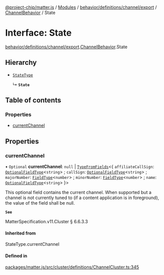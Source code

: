 [@project-chip/matter.js](../README.md) / [Modules](../modules.md) / [behavior/definitions/channel/export](../modules/behavior_definitions_channel_export.md) / [ChannelBehavior](../modules/behavior_definitions_channel_export.ChannelBehavior.md) / State

# Interface: State

[behavior/definitions/channel/export](../modules/behavior_definitions_channel_export.md).[ChannelBehavior](../modules/behavior_definitions_channel_export.ChannelBehavior.md).State

## Hierarchy

- [`StateType`](../modules/behavior_definitions_channel_export._internal_.md#statetype)

  ↳ **`State`**

## Table of contents

### Properties

- [currentChannel](behavior_definitions_channel_export.ChannelBehavior.State.md#currentchannel)

## Properties

### currentChannel

• `Optional` **currentChannel**: ``null`` \| [`TypeFromFields`](../modules/tlv_export.md#typefromfields)\<\{ `affiliateCallSign`: [`OptionalFieldType`](tlv_export.OptionalFieldType.md)\<`string`\> ; `callSign`: [`OptionalFieldType`](tlv_export.OptionalFieldType.md)\<`string`\> ; `majorNumber`: [`FieldType`](tlv_export.FieldType.md)\<`number`\> ; `minorNumber`: [`FieldType`](tlv_export.FieldType.md)\<`number`\> ; `name`: [`OptionalFieldType`](tlv_export.OptionalFieldType.md)\<`string`\>  }\>

This optional field contains the current channel. When supported but a channel is not currently tuned to
(if a content application is in foreground), the value of the field shall be null.

**`See`**

MatterSpecification.v11.Cluster § 6.6.3.3

#### Inherited from

StateType.currentChannel

#### Defined in

[packages/matter.js/src/cluster/definitions/ChannelCluster.ts:345](https://github.com/project-chip/matter.js/blob/0c058ae17fdba4c0b89b8b13c309011d51782299/packages/matter.js/src/cluster/definitions/ChannelCluster.ts#L345)
